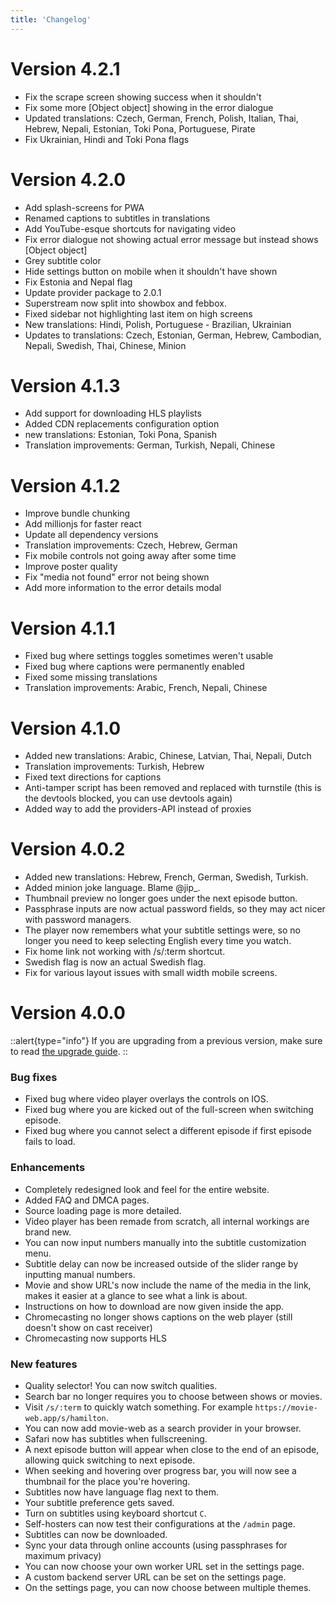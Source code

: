 ```yaml
---
title: 'Changelog'
---
```


# Version 4.2.1
 - Fix the scrape screen showing success when it shouldn't
 - Fix some more [Object object] showing in the error dialogue
 - Updated translations: Czech, German, French, Polish, Italian, Thai, Hebrew, Nepali, Estonian, Toki Pona, Portuguese, Pirate
 - Fix Ukrainian, Hindi and Toki Pona flags

# Version 4.2.0
 - Add splash-screens for PWA
 - Renamed captions to subtitles in translations
 - Add YouTube-esque shortcuts for navigating video
 - Fix error dialogue not showing actual error message but instead shows [Object object]
 - Grey subtitle color
 - Hide settings button on mobile when it shouldn't have shown
 - Fix Estonia and Nepal flag
 - Update provider package to 2.0.1
 - Superstream now split into showbox and febbox.
 - Fixed sidebar not highlighting last item on high screens
 - New translations: Hindi, Polish, Portuguese - Brazilian, Ukrainian
 - Updates to translations: Czech, Estonian, German, Hebrew, Cambodian, Nepali, Swedish, Thai, Chinese, Minion

# Version 4.1.3
 - Add support for downloading HLS playlists
 - Added CDN replacements configuration option
 - new translations: Estonian, Toki Pona, Spanish
 - Translation improvements: German, Turkish, Nepali, Chinese

# Version 4.1.2
 - Improve bundle chunking
 - Add millionjs for faster react
 - Update all dependency versions
 - Translation improvements: Czech, Hebrew, German
 - Fix mobile controls not going away after some time
 - Improve poster quality
 - Fix "media not found" error not being shown
 - Add more information to the error details modal

# Version 4.1.1
 - Fixed bug where settings toggles sometimes weren't usable
 - Fixed bug where captions were permanently enabled
 - Fixed some missing translations
 - Translation improvements: Arabic, French, Nepali, Chinese

# Version 4.1.0
 - Added new translations: Arabic, Chinese, Latvian, Thai, Nepali, Dutch
 - Translation improvements: Turkish, Hebrew
 - Fixed text directions for captions
 - Anti-tamper script has been removed and replaced with turnstile (this is the devtools blocked, you can use devtools again)
 - Added way to add the providers-API instead of proxies

# Version 4.0.2
 - Added new translations: Hebrew, French, German, Swedish, Turkish.
 - Added minion joke language. Blame @jip_.
 - Thumbnail preview no longer goes under the next episode button.
 - Passphrase inputs are now actual password fields, so they may act nicer with password managers.
 - The player now remembers what your subtitle settings were, so no longer you need to keep selecting English every time you watch.
 - Fix home link not working with /s/:term shortcut.
 - Swedish flag is now an actual Swedish flag.
 - Fix for various layout issues with small width mobile screens.

# Version 4.0.0

::alert{type="info"}
If you are upgrading from a previous version, make sure to read [the upgrade guide](5.upgrade.md).
::

### Bug fixes
- Fixed bug where video player overlays the controls on IOS.
- Fixed bug where you are kicked out of the full-screen when switching episode.
- Fixed bug where you cannot select a different episode if first episode fails to load.

### Enhancements
- Completely redesigned look and feel for the entire website.
- Added FAQ and DMCA pages.
- Source loading page is more detailed.
- Video player has been remade from scratch, all internal workings are brand new.
- You can now input numbers manually into the subtitle customization menu.
- Subtitle delay can now be increased outside of the slider range by inputting manual numbers.
- Movie and show URL's now include the name of the media in the link, makes it easier at a glance to see what a link is about.
- Instructions on how to download are now given inside the app.
- Chromecasting no longer shows captions on the web player (still doesn't show on cast receiver)
- Chromecasting now supports HLS

### New features
- Quality selector! You can now switch qualities.
- Search bar no longer requires you to choose between shows or movies.
- Visit `/s/:term` to quickly watch something. For example `https://movie-web.app/s/hamilton`.
- You can now add movie-web as a search provider in your browser.
- Safari now has subtitles when fullscreening.
- A next episode button will appear when close to the end of an episode, allowing quick switching to next episode.
- When seeking and hovering over progress bar, you will now see a thumbnail for the place you're hovering.
- Subtitles now have language flag next to them.
- Your subtitle preference gets saved.
- Turn on subtitles using keyboard shortcut `C`.
- Self-hosters can now test their configurations at the `/admin` page.
- Subtitles can now be downloaded.
- Sync your data through online accounts (using passphrases for maximum privacy)
- You can now choose your own worker URL set in the settings page.
- A custom backend server URL can be set on the settings page.
- On the settings page, you can now choose between multiple themes.
